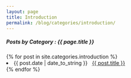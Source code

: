```yaml
---
layout: page
title: Introduction
permalink: /blog/categories/introduction/
---
```


<h5> Posts by Category : {{ page.title }} </h5>

<div class="card">
{% for post in site.categories.introduction %}
 <li class="category-posts"><span>{{ post.date | date_to_string }}</span> &nbsp; <a href="{{ post.url }}">{{ post.title }}</a></li>
{% endfor %}
</div>